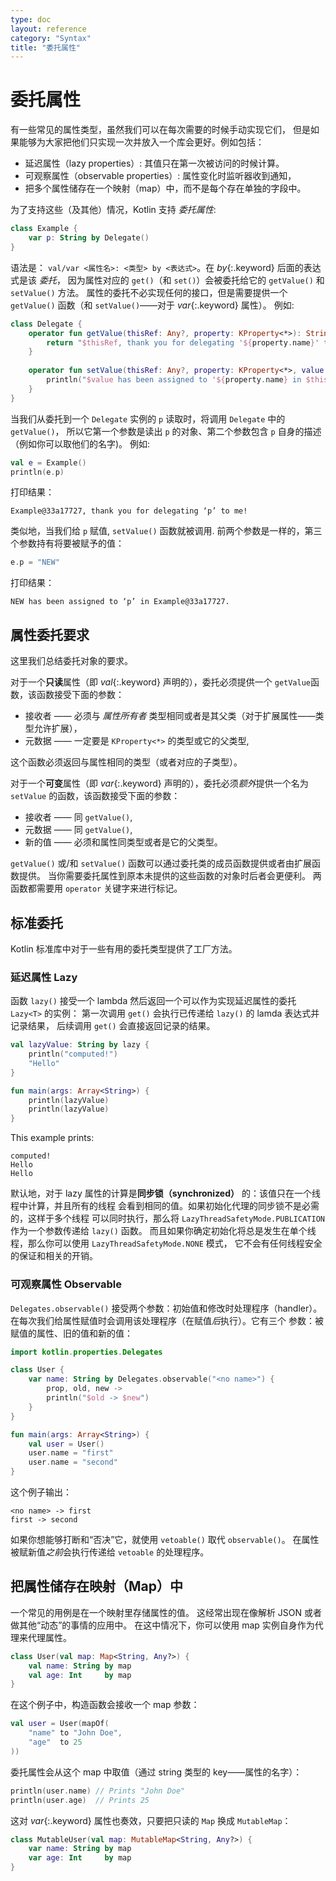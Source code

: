 ```yaml
---
type: doc
layout: reference
category: "Syntax"
title: "委托属性"
---
```


# 委托属性

有一些常见的属性类型，虽然我们可以在每次需要的时候手动实现它们，
但是如果能够为大家把他们只实现一次并放入一个库会更好。例如包括：

* 延迟属性（lazy properties）: 其值只在第一次被访问的时候计算。
* 可观察属性（observable properties）: 属性变化时监听器收到通知，
* 把多个属性储存在一个映射（map）中，而不是每个存在单独的字段中。

为了支持这些（及其他）情况，Kotlin 支持 _委托属性_:

``` kotlin
class Example {
    var p: String by Delegate()
}
```

语法是： `val/var <属性名>: <类型> by <表达式>`。在 *by*{:.keyword} 后面的表达式是该 _委托_，
因为属性对应的 `get()`（和 `set()`）会被委托给它的 `getValue()` 和 `setValue()` 方法。
属性的委托不必实现任何的接口，但是需要提供一个 `getValue()` 函数（和 `setValue()`——对于 *var*{:.keyword} 属性）。
例如:

``` kotlin
class Delegate {
    operator fun getValue(thisRef: Any?, property: KProperty<*>): String {
        return "$thisRef, thank you for delegating '${property.name}' to me!"
    }
 
    operator fun setValue(thisRef: Any?, property: KProperty<*>, value: String) {
        println("$value has been assigned to '${property.name} in $thisRef.'")
    }
}
```

当我们从委托到一个 `Delegate` 实例的 `p` 读取时，将调用 `Delegate` 中的 `getValue()`，
所以它第一个参数是读出 `p` 的对象、第二个参数包含 `p` 自身的描述 
（例如你可以取他们的名字)。 例如:

``` kotlin
val e = Example()
println(e.p)
```

打印结果：

```
Example@33a17727, thank you for delegating ‘p’ to me!
```

类似地，当我们给 `p` 赋值, `setValue()` 函数就被调用. 前两个参数是一样的，第三个参数持有将要被赋予的值：

``` kotlin
e.p = "NEW"
```

打印结果：

```
NEW has been assigned to ‘p’ in Example@33a17727.
```

## 属性委托要求

这里我们总结委托对象的要求。

对于一个**只读**属性（即 *val*{:.keyword} 声明的），委托必须提供一个 `getValue`函数，该函数接受下面的参数：

* 接收者 —— 必须与 _属性所有者_ 类型相同或者是其父类（对于扩展属性——类型允许扩展），
* 元数据 —— 一定要是 `KProperty<*>` 的类型或它的父类型,

这个函数必须返回与属性相同的类型（或者对应的子类型）。

对于一个**可变**属性（即 *var*{:.keyword} 声明的），委托必须*额外*提供一个名为 `setValue` 的函数，该函数接受下面的参数：

* 接收者 —— 同 `getValue()`,
* 元数据 —— 同 `getValue()`,
* 新的值 —— 必须和属性同类型或者是它的父类型。

`getValue()` 或/和 `setValue()` 函数可以通过委托类的成员函数提供或者由扩展函数提供。
当你需要委托属性到原本未提供的这些函数的对象时后者会更便利。
两函数都需要用 `operator` 关键字来进行标记。


## 标准委托

Kotlin 标准库中对于一些有用的委托类型提供了工厂方法。

### 延迟属性 Lazy

函数 `lazy()` 接受一个 lambda 然后返回一个可以作为实现延迟属性的委托 `Lazy<T>` 的实例：
第一次调用 `get()` 会执行已传递给 `lazy()` 的 lamda 表达式并记录结果，
后续调用 `get()` 会直接返回记录的结果。


``` kotlin
val lazyValue: String by lazy {
    println("computed!")
    "Hello"
}

fun main(args: Array<String>) {
    println(lazyValue)
    println(lazyValue)
}
```

This example prints:

```
computed!
Hello
Hello
```

默认地，对于 lazy 属性的计算是**同步锁（synchronized）** 的：该值只在一个线程中计算，并且所有的线程
会看到相同的值。如果初始化代理的同步锁不是必需的，这样于多个线程
可以同时执行，那么将 `LazyThreadSafetyMode.PUBLICATION` 作为一个参数传递给 `lazy()` 函数。
而且如果你确定初始化将总是发生在单个线程，那么你可以使用 `LazyThreadSafetyMode.NONE` 模式，
它不会有任何线程安全的保证和相关的开销。


### 可观察属性 Observable

`Delegates.observable()` 接受两个参数：初始值和修改时处理程序（handler）。
在每次我们给属性赋值时会调用该处理程序（在赋值*后*执行）。它有三个
参数：被赋值的属性、旧的值和新的值：

``` kotlin
import kotlin.properties.Delegates

class User {
    var name: String by Delegates.observable("<no name>") {
        prop, old, new ->
        println("$old -> $new")
    }
}

fun main(args: Array<String>) {
    val user = User()
    user.name = "first"
    user.name = "second"
}
```

这个例子输出：

```
<no name> -> first
first -> second
```

如果你想能够打断和“否决”它，就使用 `vetoable()` 取代 `observable()`。
在属性被赋新值*之前*会执行传递给 `vetoable` 的处理程序。

## 把属性储存在映射（Map）中

一个常见的用例是在一个映射里存储属性的值。
这经常出现在像解析 JSON 或者做其他“动态”的事情的应用中。
在这中情况下，你可以使用 map 实例自身作为代理来代理属性。

``` kotlin
class User(val map: Map<String, Any?>) {
    val name: String by map
    val age: Int     by map
}
```

在这个例子中，构造函数会接收一个 map 参数：

``` kotlin
val user = User(mapOf(
    "name" to "John Doe",
    "age"  to 25
))
```

委托属性会从这个 map 中取值（通过 string 类型的 key——属性的名字）：


``` kotlin
println(user.name) // Prints "John Doe"
println(user.age)  // Prints 25
```

这对 *var*{:.keyword} 属性也奏效，只要把只读的 `Map` 换成 `MutableMap`：

``` kotlin
class MutableUser(val map: MutableMap<String, Any?>) {
    var name: String by map
    var age: Int     by map
}
```
